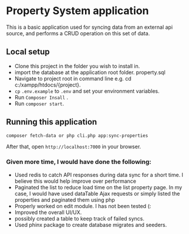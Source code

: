 # Property System application

This is a basic application used for syncing data from an external api source, and performs a CRUD operation on this set of data.
## Local setup

-   Clone this project in the folder you wish to install in.
-   import the database at the application root folder. property.sql
-   Navigate to project root in command line e.g. cd c:/xampp/htdocs/{project}.
-   `cp` `.env.example` to `.env` and set your environment variables.
-   Run `Composer Insall` .
-   Run `composer start`.


##  Running this application

```bash
composer fetch-data or php cli.php app:sync-properties
```

After that, open `http://localhost:7000` in your browser.

###   Given more time, I would have done the following:

-   Used redis to catch API responses during data sync for a short time. I believe this would help improve over performance
-   Paginated the list to reduce load time on the list property page. In my case, I would have used dataTable Ajax requests or simply listed the properties and paginated them using php
-   Properly worked on edit module. I has not been tested (:
-   Improved the overall UI/UX.
-   possibly created a table to keep track of failed syncs.
-   Used phinx package to create database migrates and seeders.
